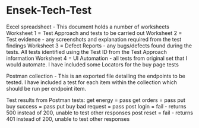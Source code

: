 # Ensek-Tech-Test

Excel spreadsheet - This document holds a number of worksheets
Worksheet 1 = Test Approach and tests to be carried out
Worksheet 2 = Test evidence - any screenshots and explanation required from the test findings
Worksheet 3 = Defect Reports - any bugs/defects found during the tests.  All tests identified using the Test ID from the Test Approach information
Worksheet 4 = UI Automation - all tests from original set that I would automate.  I have included some Locators for the buy page tests

Postman collection - This is an exported file detailing the endpoints to be tested.  I have included a test for each item within the collection which should be run per endpoint item.

Test results from Postman tests:
get energy = pass 
get orders = pass
put buy success = pass
put buy bad request = pass
post login = fail - returns 500 instead of 200, unable to test other responses
post reset = fail - returns 401 instead of 200, unable to test other responses
